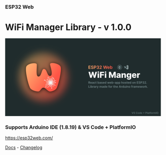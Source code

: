 ### ESP32 Web
# WiFi Manager Library - v 1.0.0

<img src="./github/Repository-Banner_General.png">

### Supports Arduino IDE (1.8.19) & VS Code + PlatformIO

https://esp32web.com/

[Docs](https://esp32web.com/docs) -
[Changelog](https://esp32web.com/changelog)
